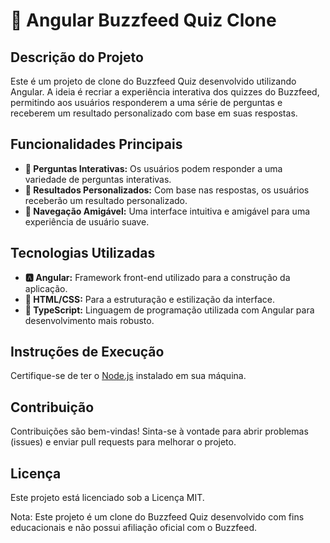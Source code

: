 # 🚀 Angular Buzzfeed Quiz Clone

## Descrição do Projeto

Este é um projeto de clone do Buzzfeed Quiz desenvolvido utilizando Angular. A ideia é recriar a experiência interativa dos quizzes do Buzzfeed, permitindo aos usuários responderem a uma série de perguntas e receberem um resultado personalizado com base em suas respostas.

## Funcionalidades Principais

- **🤔 Perguntas Interativas:** Os usuários podem responder a uma variedade de perguntas interativas.
- **🎉 Resultados Personalizados:** Com base nas respostas, os usuários receberão um resultado personalizado.
- **🚀 Navegação Amigável:** Uma interface intuitiva e amigável para uma experiência de usuário suave.

## Tecnologias Utilizadas

- **🅰️ Angular:** Framework front-end utilizado para a construção da aplicação.
- **🎨 HTML/CSS:** Para a estruturação e estilização da interface.
- **🚀 TypeScript:** Linguagem de programação utilizada com Angular para desenvolvimento mais robusto.

## Instruções de Execução

Certifique-se de ter o [Node.js](https://nodejs.org/) instalado em sua máquina.

## Contribuição

Contribuições são bem-vindas! Sinta-se à vontade para abrir problemas (issues) e enviar pull requests para melhorar o projeto.

## Licença

Este projeto está licenciado sob a Licença MIT.

Nota: Este projeto é um clone do Buzzfeed Quiz desenvolvido com fins educacionais e não possui afiliação oficial com o Buzzfeed.
